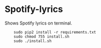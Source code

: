 # Spotify-lyrics

Shows Spotify lyrics on terminal.

        sudo pip2 install -r requirements.txt
        sudo chmod 755 install.sh
        sudo ./install.sh

